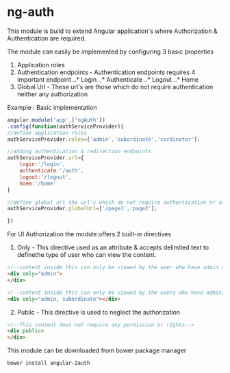 # ng-auth
This module is build to extend Angular application's where Authorization & Authentication are required.

The module can easily be implemented by configuring 3 basic properties
1. Application roles
2. Authentication endpoints - Authentication endpoints requires 4 important endpoint
..* Login
..* Authenticate
..* Logout
..* Home
3. Global Url - These url's are those which do not require authentication neither any authorization

Example : Basic implementation 
```javascript
angular.module('app',['ngAuth'])
.config(function(authServiceProvider){
//define application roles
authServiceProvider.roles=['admin','subordinate','cordinator'];

//adding authentication & redirection endpoints
authServiceProvider.url={
	login:'/login',
	authenticate:'/auth',
	logout:'/logout',
	hoem:'/home'
}

//define global url the url's which do not require authentication or authorization
authServiceProvider.globalUrl=['/page1','page2'];

})
```
For UI Authorization the module offers 2 built-in directives
1. Only - This directive used as an attribute &  accepts delimited text to definethe type of user who can view the content.
```html
<!--content inside this can only be viewed by the user who have admin rights -->
<div only="admin">
</div>

<!--content inside this can only be viewed by the users who have admin/subordinate rights -->
<div only="admin, subordinate"></div>
```
2. Public - This directive is used to neglect the authorization
```html
<!--This content does not require any permission or rights-->
<div public>
</div>
```

This module can be downloaded from bower package manager
```shell
bower install angular-2auth
```
